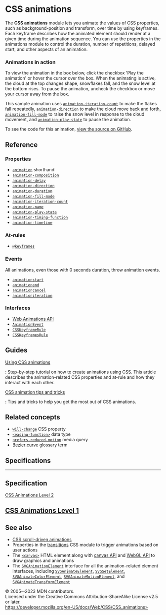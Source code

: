 CSS animations
==============

The **CSS animations** module lets you animate the values of CSS
properties, such as background-position and transform, over time by
using keyframes. Each keyframe describes how the animated element should
render at a given time during the animation sequence. You can use the
properties in the animations module to control the duration, number of
repetitions, delayed start, and other aspects of an animation.

### Animations in action

To view the animation in the box below, click the checkbox \'Play the
animation\' or hover the cursor over the box. When the animating is
active, the cloud at the top changes shape, snowflakes fall, and the
snow level at the bottom rises. To pause the animation, uncheck the
checkbox or move your cursor away from the box.

This sample animation uses
[`animation-iteration-count`](animation-iteration-count.md) to make the
flakes fall repeatedly, [`animation-direction`](animation-direction.md) to
make the cloud move back and forth,
[`animation-fill-mode`](animation-fill-mode.md) to raise the snow level in
response to the cloud movement, and
[`animation-play-state`](animation-play-state.md) to pause the animation.

To see the code for this animation, [view the source on
GitHub](https://github.com/mdn/css-examples/blob/main/modules/animation.html).

Reference
---------

### Properties

- [`animation`](animation.md) shorthand
- [`animation-composition`](animation-composition.md)
- [`animation-delay`](animation-delay.md)
- [`animation-direction`](animation-direction.md)
- [`animation-duration`](animation-duration.md)
- [`animation-fill-mode`](animation-fill-mode.md)
- [`animation-iteration-count`](animation-iteration-count.md)
- [`animation-name`](animation-name.md)
- [`animation-play-state`](animation-play-state.md)
- [`animation-timing-function`](animation-timing-function.md)
- [`animation-timeline`](animation-timeline.md)

### At-rules

- [`@keyframes`](@keyframes.md)

### Events

All animations, even those with 0 seconds duration, throw animation
events.

- [`animationstart`](https://developer.mozilla.org/en-US/docs/Web/API/Element/animationstart_event)
- [`animationend`](https://developer.mozilla.org/en-US/docs/Web/API/Element/animationend_event)
- [`animationcancel`](https://developer.mozilla.org/en-US/docs/Web/API/Element/animationcancel_event)
- [`animationiteration`](https://developer.mozilla.org/en-US/docs/Web/API/Element/animationiteration_event)

### Interfaces

- [Web Animations
    API](https://developer.mozilla.org/en-US/docs/Web/API/Web_Animations_API)
- [`AnimationEvent`](https://developer.mozilla.org/en-US/docs/Web/API/AnimationEvent)
- [`CSSKeyframeRule`](https://developer.mozilla.org/en-US/docs/Web/API/CSSKeyframeRule)
- [`CSSKeyframesRule`](https://developer.mozilla.org/en-US/docs/Web/API/CSSKeyframesRule)

Guides
------

[Using CSS animations](using_css_animations.md)

:   Step-by-step tutorial on how to create animations using CSS. This
    article describes the animation-related CSS properties and at-rule
    and how they interact with each other.

[CSS animation tips and tricks](tips.md)

:   Tips and tricks to help you get the most out of CSS animations.

Related concepts
----------------

- [`will-change`](will-change.md) CSS property
- [`<easing-function>`](easing-function.md) data type
- [`prefers-reduced-motion`](prefers-reduced-motion.md) media
    query
- [Bezier
    curve](https://developer.mozilla.org/en-US/docs/Glossary/Bezier_curve)
    glossary term

Specifications
--------------

  -----------------------------------------------------------------------

Specification
  -----------------------------------------------------------------------

  [CSS Animations Level 2\
  ](https://drafts.csswg.org/css-animations-2/)

[CSS Animations Level 1\
  ](https://drafts.csswg.org/css-animations/)
  -----------------------------------------------------------------------

See also
--------

- [CSS scroll-driven animations](css_scroll-driven_animations.md)
- Properties in the [transitions](css_transitions.md) CSS module to
    trigger animations based on user actions
- The
    [`<canvas>`](https://developer.mozilla.org/en-US/docs/Web/HTML/Element/canvas)
    HTML element along with [canvas
    API](https://developer.mozilla.org/en-US/docs/Web/API/Canvas_API)
    and [WebGL
    API](https://developer.mozilla.org/en-US/docs/Web/API/WebGL_API) to
    draw graphics and animations
- The
    [`SVGAnimationElement`](https://developer.mozilla.org/en-US/docs/Web/API/SVGAnimationElement)
    interface for all the animation-related element interfaces,
    including
    [`SVGAnimateElement`](https://developer.mozilla.org/en-US/docs/Web/API/SVGAnimateElement),
    [`SVGSetElement`](https://developer.mozilla.org/en-US/docs/Web/API/SVGSetElement),
    [`SVGAnimateColorElement`](https://developer.mozilla.org/en-US/docs/Web/API/SVGAnimateColorElement),
    [`SVGAnimateMotionElement`](https://developer.mozilla.org/en-US/docs/Web/API/SVGAnimateMotionElement),
    and
    [`SVGAnimateTransformElement`](https://developer.mozilla.org/en-US/docs/Web/API/SVGAnimateTransformElement)

© 2005--2023 MDN contributors.\
Licensed under the Creative Commons Attribution-ShareAlike License v2.5
or later.\
https://developer.mozilla.org/en-US/docs/Web/CSS/CSS_animations>
